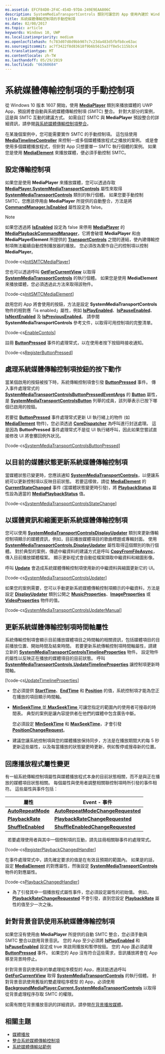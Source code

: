 ```yaml
---
ms.assetid: EFCF84D0-2F4C-454D-97DA-249E9EAA806C
description: SystemMediaTransportControls 類別可讓您的 App 使用內建於 Windows 的系統媒體傳輸控制項，以及更新控制項顯示您 App 目前正在播放之媒體的相關中繼資料。
title: 系統媒體傳輸控制項的手動控制項
ms.date: 02/08/2017
ms.topic: article
keywords: Windows 10, UWP
ms.localizationpriority: medium
ms.openlocfilehash: fc783d07d8d9bb907c7c23da483d5fbfb8ce63ac
ms.sourcegitcommit: ac7f3422f8d83618f9b6b5615a37f8e5c115b3c4
ms.translationtype: MT
ms.contentlocale: zh-TW
ms.lasthandoff: 05/29/2019
ms.locfileid: "66360684"
---
```

# <a name="manual-control-of-the-system-media-transport-controls"></a>系統媒體傳輸控制項的手動控制項


從 Windows 10 版本 1607 開始，使用 [**MediaPlayer**](https://docs.microsoft.com/uwp/api/Windows.Media.Playback.MediaPlayer) 類別來播放媒體的 UWP App，預設將會自動與系統媒體傳輸控制項 (SMTC) 整合。 針對大部分的案例，這是與 SMTC 互動的建議方式。 如需自訂 SMTC 與 **MediaPlayer** 預設整合的詳細資訊，請參閱[與系統媒體傳輸控制項整合](integrate-with-systemmediatransportcontrols.md)。

在某幾個案例中，您可能需要實作 SMTC 的手動控制項。 這包括使用 [**MediaTimelineController**](https://docs.microsoft.com/uwp/api/Windows.Media.MediaTimelineController) 來控制一或多個媒體播放程式之播放的案例。 或是會使用多個媒體播放程式，但針對 App 只想要單一 SMTC 執行個體的案例。 如果您是使用 [**MediaElement**](https://docs.microsoft.com/uwp/api/Windows.UI.Xaml.Controls.MediaElement) 來播放媒體，便必須手動控制 SMTC。

## <a name="set-up-transport-controls"></a>設定傳輸控制項
如果您是使用 **MediaPlayer** 來播放媒體，您可以透過存取 [**MediaPlayer.SystemMediaTransportControls**](https://docs.microsoft.com/uwp/api/windows.media.playback.mediaplayer.systemmediatransportcontrols) 屬性來取得 [**SystemMediaTransportControls**](https://docs.microsoft.com/uwp/api/Windows.Media.SystemMediaTransportControls) 類別的執行個體。 如果您要手動控制 SMTC，您應該停用由 **MediaPlayer** 所提供的自動整合，方法是將 [**CommandManager.IsEnabled**](https://docs.microsoft.com/uwp/api/windows.media.playback.mediaplaybackcommandmanager.isenabled) 屬性設定為 false。

> [!NOTE] 
> 如果您透過將 [**IsEnabled**](https://docs.microsoft.com/uwp/api/windows.media.playback.mediaplaybackcommandmanager.isenabled) 設定為 false 來停用 [**MediaPlayer**](https://docs.microsoft.com/uwp/api/Windows.Media.Playback.MediaPlayer) 的 [**MediaPlaybackCommandManager**](https://docs.microsoft.com/uwp/api/Windows.Media.Playback.MediaPlaybackCommandManager)，它將會破壞 **MediaPlayer** 和由 **MediaPlayerElement** 所提供的 [**TransportControls**](https://docs.microsoft.com/uwp/api/windows.ui.xaml.controls.mediaplayerelement.transportcontrols) 之間的連結，使內建傳輸控制項無法繼續自動控制播放器的播放。 您必須改為實作自己的控制項以控制 **MediaPlayer**。

[!code-cs[InitSMTCMediaPlayer](./code/SMTCWin10/cs/MainPage.xaml.cs#SnippetInitSMTCMediaPlayer)]

您也可以透過呼叫 [**GetForCurrentView**](https://docs.microsoft.com/uwp/api/windows.media.systemmediatransportcontrols.getforcurrentview) 以取得 [**SystemMediaTransportControls**](https://docs.microsoft.com/uwp/api/Windows.Media.SystemMediaTransportControls) 的執行個體。 如果您是使用 **MediaElement** 來播放媒體，您必須透過此方法來取得該物件。

[!code-cs[InitSMTCMediaElement](./code/SMTCWin10/cs/MainPage.xaml.cs#SnippetInitSMTCMediaElement)]

啟用您的 App 將會使用的按鈕，方法是設定 **SystemMediaTransportControls** 物件的相對應「is enabled」屬性，例如 [**IsPlayEnabled**](https://docs.microsoft.com/uwp/api/windows.media.systemmediatransportcontrols.isplayenabled)、[**IsPauseEnabled**](https://docs.microsoft.com/uwp/api/windows.media.systemmediatransportcontrols.ispauseenabled)、[**IsNextEnabled**](https://docs.microsoft.com/uwp/api/windows.media.systemmediatransportcontrols.isnextenabled) 及 [**IsPreviousEnabled**](https://docs.microsoft.com/uwp/api/windows.media.systemmediatransportcontrols.ispreviousenabled)。 請參閱 **SystemMediaTransportControls** 參考文件，以取得可用控制項的完整清單。

[!code-cs[EnableContols](./code/SMTCWin10/cs/MainPage.xaml.cs#SnippetEnableContols)]

註冊 [**ButtonPressed**](https://docs.microsoft.com/uwp/api/windows.media.systemmediatransportcontrols.buttonpressed) 事件的處理常式，以在使用者按下按鈕時接收通知。

[!code-cs[RegisterButtonPressed](./code/SMTCWin10/cs/MainPage.xaml.cs#SnippetRegisterButtonPressed)]

## <a name="handle-system-media-transport-controls-button-presses"></a>處理系統媒體傳輸控制項按鈕的按下動作

當某個啟用的按鈕被按下時，系統傳輸控制項會引發 [**ButtonPressed**](https://docs.microsoft.com/uwp/api/windows.media.systemmediatransportcontrols.buttonpressed) 事件。 傳入事件處理常式的 [**SystemMediaTransportControlsButtonPressedEventArgs**](https://docs.microsoft.com/uwp/api/Windows.Media.SystemMediaTransportControlsButtonPressedEventArgs) 的 [**Button**](https://docs.microsoft.com/uwp/api/windows.media.systemmediatransportcontrolsbuttonpressedeventargs.button) 屬性，是 [**SystemMediaTransportControlsButton**](https://docs.microsoft.com/uwp/api/Windows.Media.SystemMediaTransportControlsButton) 列舉的成員，該列舉表示已按下哪個已啟用的按鈕。

若要從 [**ButtonPressed**](https://docs.microsoft.com/uwp/api/windows.media.systemmediatransportcontrols.buttonpressed) 事件處理常式更新 UI 執行緒上的物件 (如 [**MediaElement**](https://docs.microsoft.com/uwp/api/Windows.UI.Xaml.Controls.MediaElement) 物件)，您必須透過 [**CoreDispatcher**](https://docs.microsoft.com/uwp/api/Windows.UI.Core.CoreDispatcher) 為呼叫進行封送處理。 這是因為 **ButtonPressed** 事件處理常式不是從 UI 執行緒呼叫，因此如果您嘗試直接修改 UI 將會擲回例外狀況。

[!code-cs[SystemMediaTransportControlsButtonPressed](./code/SMTCWin10/cs/MainPage.xaml.cs#SnippetSystemMediaTransportControlsButtonPressed)]

## <a name="update-the-system-media-transport-controls-with-the-current-media-status"></a>以目前的媒體狀態更新系統媒體傳輸控制項

當媒體狀態已變更時，您應該通知 [**SystemMediaTransportControls**](https://docs.microsoft.com/uwp/api/Windows.Media.SystemMediaTransportControls)，以便讓系統可以更新控制項以反映目前狀態。 若要這樣做，請從 [**MediaElement**](https://docs.microsoft.com/uwp/api/Windows.UI.Xaml.Controls.MediaElement) 的 [**CurrentStateChanged**](https://docs.microsoft.com/uwp/api/windows.ui.xaml.controls.mediaelement.currentstatechanged) 事件 (當媒體狀態變更時引發)，將 [**PlaybackStatus**](https://docs.microsoft.com/uwp/api/windows.media.systemmediatransportcontrols.playbackstatus) 屬性設為適當的 [**MediaPlaybackStatus**](https://docs.microsoft.com/uwp/api/Windows.Media.MediaPlaybackStatus) 值。

[!code-cs[SystemMediaTransportControlsStateChange](./code/SMTCWin10/cs/MainPage.xaml.cs#SnippetSystemMediaTransportControlsStateChange)]

## <a name="update-the-system-media-transport-controls-with-media-info-and-thumbnails"></a>以媒體資訊和縮圖更新系統媒體傳輸控制項

您可以使用 [**SystemMediaTransportControlsDisplayUpdater**](https://docs.microsoft.com/uwp/api/Windows.Media.SystemMediaTransportControlsDisplayUpdater) 類別來更新傳輸控制項顯示的媒體資訊，例如，目前播放媒體項目的歌曲標題或專輯封面。 使用 [**SystemMediaTransportControls.DisplayUpdater**](https://docs.microsoft.com/uwp/api/windows.media.systemmediatransportcontrols.displayupdater) 屬性取得這個類別的執行個體。 對於典型的案例，傳遞中繼資料的建議方式是呼叫 [**CopyFromFileAsync**](https://docs.microsoft.com/uwp/api/windows.media.systemmediatransportcontrolsdisplayupdater.copyfromfileasync)，傳入目前播放媒體檔案。 顯示更新程式會自動從檔案擷取中繼資料和縮圖影像。

呼叫 [**Update**](https://docs.microsoft.com/uwp/api/windows.media.systemmediatransportcontrolsdisplayupdater.update) 會造成系統媒體傳輸控制項使用新的中繼資料與縮圖更新它的 UI。

[!code-cs[SystemMediaTransportControlsUpdater](./code/SMTCWin10/cs/MainPage.xaml.cs#SnippetSystemMediaTransportControlsUpdater)]

如果您的案例需要，您可以手動更新系統媒體傳輸控制項顯示的中繼資料，方法是設定 [**DisplayUpdater**](https://docs.microsoft.com/uwp/api/windows.media.systemmediatransportcontrols.displayupdater) 類別公開之 [**MusicProperties**](https://docs.microsoft.com/uwp/api/windows.media.systemmediatransportcontrolsdisplayupdater.musicproperties)、[**ImageProperties**](https://docs.microsoft.com/uwp/api/windows.media.systemmediatransportcontrolsdisplayupdater.imageproperties) 或 [**VideoProperties**](https://docs.microsoft.com/uwp/api/windows.media.systemmediatransportcontrolsdisplayupdater.videoproperties) 物件的值。

[!code-cs[SystemMediaTransportControlsUpdaterManual](./code/SMTCWin10/cs/MainPage.xaml.cs#SystemMediaTransportControlsUpdaterManual)]

## <a name="update-the-system-media-transport-controls-timeline-properties"></a>更新系統媒體傳輸控制項時間軸屬性

系統傳輸控制項會顯示目前播放媒體項目之時間軸的相關資訊，包括媒體項目的目前播放位置、開始時間及結束時間。 若要更新系統傳輸控制項時間軸屬性，請建立新的 [**SystemMediaTransportControlsTimelineProperties**](https://docs.microsoft.com/uwp/api/Windows.Media.SystemMediaTransportControlsTimelineProperties) 物件。 設定物件的屬性以反映正在播放的媒體項目的目前狀態。 呼叫 [**SystemMediaTransportControls.UpdateTimelineProperties**](https://docs.microsoft.com/uwp/api/windows.media.systemmediatransportcontrols.) 讓控制項更新時間軸。

[!code-cs[UpdateTimelineProperties](./code/SMTCWin10/cs/MainPage.xaml.cs#SnippetUpdateTimelineProperties)]

-   您必須提供 [**StartTime**](https://docs.microsoft.com/uwp/api/windows.media.systemmediatransportcontrolstimelineproperties.starttime)、[**EndTime**](https://docs.microsoft.com/uwp/api/windows.media.systemmediatransportcontrolstimelineproperties.endtime) 和 [**Position**](https://docs.microsoft.com/uwp/api/windows.media.systemmediatransportcontrols.playbackpositionchangerequested) 的值，系統控制項才能為您正在播放的項目顯示時間軸。

-   [**MinSeekTime** ](https://docs.microsoft.com/uwp/api/windows.media.systemmediatransportcontrolstimelineproperties.minseektime)並[ **MaxSeekTime** ](https://docs.microsoft.com/uwp/api/windows.media.systemmediatransportcontrolstimelineproperties.maxseektime)可讓您指定的範圍內的使用者可搜尋的時間表。 典型的案例是讓內容提供者在他們的媒體中包含廣告中斷。

    您必須設定 [**MinSeekTime**](https://docs.microsoft.com/uwp/api/windows.media.systemmediatransportcontrolstimelineproperties.minseektime) 和 [**MaxSeekTime**](https://docs.microsoft.com/uwp/api/windows.media.systemmediatransportcontrolstimelineproperties.maxseektime)，才會引發 [**PositionChangeRequest**](https://docs.microsoft.com/uwp/api/windows.media.systemmediatransportcontrols.playbackpositionchangerequested)。

-   建議您讓系統控制項與您的媒體播放保持同步，方法是在播放期間大約每 5 秒更新這些屬性，以及每當播放的狀態變更時更新，例如暫停或搜尋新的位置。

## <a name="respond-to-player-property-changes"></a>回應播放程式屬性變更

有一組系統傳輸控制項屬性與媒體播放程式本身的目前狀態相關，而不是與正在播放的媒體項目狀態相關。 每個屬性與使用者調整相關聯控制項時所引發的事件相符。 這些屬性與事件包括：

| 屬性                                                                  | Event - 事件                                                                                                   |
|---------------------------------------------------------------------------|---------------------------------------------------------------------------------------------------------|
| [**AutoRepeatMode**](https://docs.microsoft.com/uwp/api/windows.media.systemmediatransportcontrols.autorepeatmode) | [**AutoRepeatModeChangeRequested**](https://docs.microsoft.com/uwp/api/windows.media.systemmediatransportcontrols.autorepeatmodechangerequested) |
| [**PlaybackRate**](https://docs.microsoft.com/uwp/api/windows.media.systemmediatransportcontrols.playbackrate)     | [**PlaybackRateChangeRequested**](https://docs.microsoft.com/uwp/api/windows.media.systemmediatransportcontrols.playbackratechangerequested)     |
| [**ShuffleEnabled**](https://docs.microsoft.com/uwp/api/windows.media.systemmediatransportcontrols.shuffleenabled) | [**ShuffleEnabledChangeRequested**](https://docs.microsoft.com/uwp/api/windows.media.systemmediatransportcontrols.shuffleenabledchangerequested) |

 
若要處理使用者與其中一個控制項的互動，請先註冊相關聯事件的處理常式。

[!code-cs[RegisterPlaybackChangedHandler](./code/SMTCWin10/cs/MainPage.xaml.cs#SnippetRegisterPlaybackChangedHandler)]

在事件處理常式中，請先確定要求的值是在有效且預期的範圍內。 如果是的話，設定 [**MediaElement**](https://docs.microsoft.com/uwp/api/Windows.UI.Xaml.Controls.MediaElement) 的對應屬性，然後設定 [**SystemMediaTransportControls**](https://docs.microsoft.com/uwp/api/Windows.Media.SystemMediaTransportControls) 物件的對應屬性。

[!code-cs[PlaybackChangedHandler](./code/SMTCWin10/cs/MainPage.xaml.cs#SnippetPlaybackChangedHandler)]

-   為了引發其中一個播放程式屬性事件，您必須設定屬性的初始值。 例如，[**PlaybackRateChangeRequested**](https://docs.microsoft.com/uwp/api/windows.media.systemmediatransportcontrols.playbackratechangerequested) 不會引發，直到您設定 [**PlaybackRate**](https://docs.microsoft.com/uwp/api/windows.media.systemmediatransportcontrols.playbackrate) 屬性的值至少一次之後。

## <a name="use-the-system-media-transport-controls-for-background-audio"></a>針對背景音訊使用系統媒體傳輸控制項

如果您沒有使用由 **MediaPlayer** 所提供的自動 SMTC 整合，您必須手動與 SMTC 整合以啟用背景音訊。 您的 App 至少必須將 [**IsPlayEnabled**](https://docs.microsoft.com/uwp/api/windows.media.systemmediatransportcontrols.isplayenabled) 和 [**IsPauseEnabled**](https://docs.microsoft.com/uwp/api/windows.media.systemmediatransportcontrols.ispauseenabled) 設定成 true 來啟用播放和暫停按鈕。 您的 App 還必須處理 [**ButtonPressed**](https://docs.microsoft.com/uwp/api/windows.media.systemmediatransportcontrols.buttonpressed) 事件。 如果您的 App 沒有符合這些需求，音訊播放將會在 App 移至背景時停止。

針對背景音訊使用新的單處理程序模型的 App，應該能透過呼叫 [**GetForCurrentView**](https://docs.microsoft.com/uwp/api/windows.media.systemmediatransportcontrols.getforcurrentview) 取得 [**SystemMediaTransportControls**](https://docs.microsoft.com/uwp/api/Windows.Media.SystemMediaTransportControls) 的執行個體。 針對背景音訊使用舊版的雙處理程序模型 的 App，必須使用 [**BackgroundMediaPlayer.Current.SystemMediaTransportControls**](https://docs.microsoft.com/uwp/api/windows.media.playback.mediaplayer.systemmediatransportcontrols) 以取得從背景處理程序存取 SMTC 的權限。

如需有關在背景播放音訊的詳細資訊，請參閱[在背景播放媒體](background-audio.md)。

## <a name="related-topics"></a>相關主題
* [媒體播放](media-playback.md)
* [整合系統媒體傳輸控制項](integrate-with-systemmediatransportcontrols.md) 
* [系統媒體傳輸站範例](https://github.com/Microsoft/Windows-universal-samples/tree/dev/Samples/SystemMediaTransportControls) 

 




